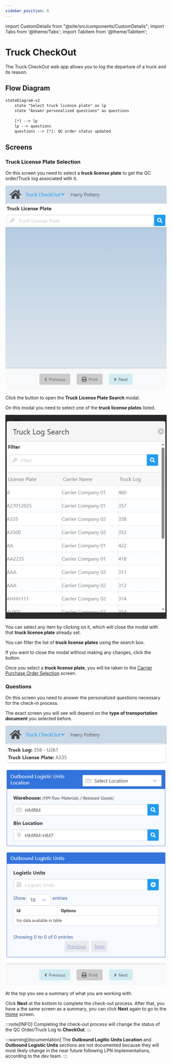 ```yaml
---
sidebar_position: 8
---
```


import CustomDetails from "@site/src/components/CustomDetails";
import Tabs from '@theme/Tabs';
import TabItem from '@theme/TabItem';

# Truck CheckOut

The Truck CheckOut web app allows you to log the departure of a truck and its reason.

## Flow Diagram

```mermaid
stateDiagram-v2
    state "Select truck license plate" as lp
    state "Answer personalized questions" as questions

    [*] --> lp
    lp --> questions
    questions --> [*]: QC order status updated
```

## Screens

### Truck License Plate Selection

On this screen you need to select a **truck license plate** to get the QC order/Truck log associated with it.

![truck license plate selection screen](./img-truck-checkout/truck_lp_selection_screen.png)

Click the <IIcon icon='iconamoon:search-bold' width='17' height='17' /> button to open the **Truck License Plate Search** modal.

<CustomDetails summary='Truck License Plate Search'>

On this modal you need to select one of the **truck license plates** listed.

![truck license plate search modal](./img-truck-checkout/truck_lp_search_modal.png)

You can select any item by clicking on it, which will close the modal with that **truck license plate** already set.

You can filter the list of **truck license plates** using the search box.

If you want to close the modal without making any changes, click the <IIcon icon='zondicons:close-solid' width='17' height='17'/> button.

</CustomDetails>

Once you select a **truck license plate**, you will be taken to the [Carrier Purchase Order Selection](./shipping_delivery.md#carrier-purchase-order-selection) screen.

### Questions

On this screen you need to answer the personalized questions necessary for the check-in process.

The exact screen you will see will depend on the **type of transportation document** you selected before.

![questions screen](./img-truck-checkout/questions_screen.png)

At the top you see a summary  of what you are working with.

Click **Next** at the bottom to complete the check-out process. After that, you have a the same screen as a summary, you can click **Next** again to go to the [Home](./truck_checkin.md#carrier-selection) screen.

:::note[INFO]
Completing the check-out process will change the status of the QC Order/Truck Log to **CheckOut**.
:::

:::warning[documentation]
The **Outbound Logitic Units Location** and **Outbound Logistic Units** sections are not documented because they will most likely change in the near future following LPN implementations, according to the dev team.
:::

